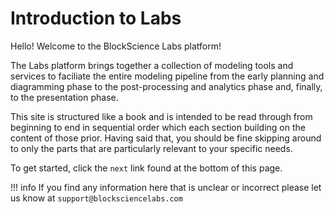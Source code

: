 # Introduction to Labs
Hello! Welcome to the BlockScience Labs platform!

The Labs platform brings together a collection of modeling tools and services to faciliate the entire modeling pipeline from the early planning and diagramming phase to the post-processing and analytics phase and, finally, to the presentation phase.

This site is structured like a book and is intended to be read through from beginning to end in sequential order which each section building on the content of those prior. Having said that, you should be fine skipping around to only the parts that are particularly relevant to your specific needs.

To get started, click the `next` link found at the bottom of this page.

!!! info
    If you find any information here that is unclear or incorrect please let us know at `support@blocksciencelabs.com`